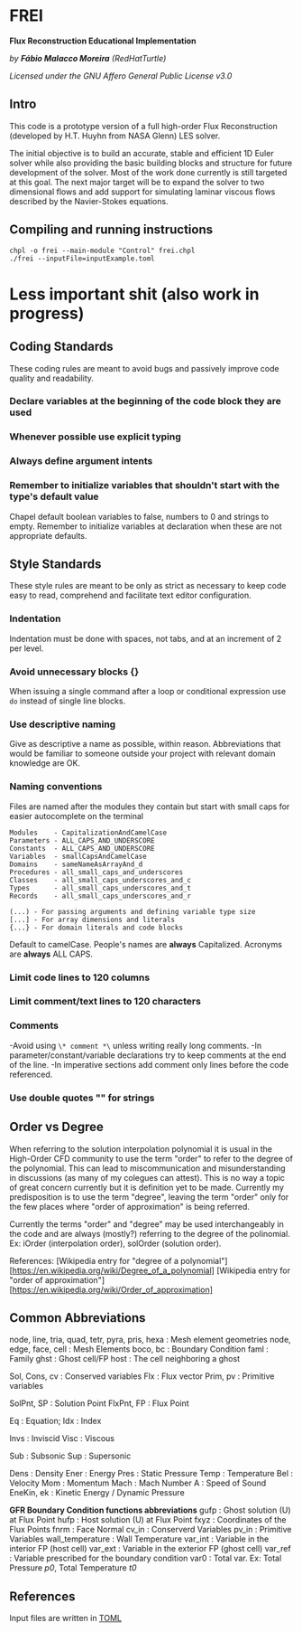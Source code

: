 # FREI
**Flux Reconstruction Educational Implementation**

_by **Fábio Malacco Moreira** (RedHatTurtle)_

_Licensed under the GNU Affero General Public License v3.0_

## Intro
This code is a prototype version of a full high-order Flux Reconstruction (developed by H.T. Huyhn from NASA Glenn) LES
solver.

The initial objective is to build an accurate, stable and efficient 1D Euler solver while also providing the basic
building blocks and structure for future development of the solver. Most of the work done currently is still targeted at
this goal. The next major target will be to expand the solver to two dimensional flows and add support for simulating laminar
viscous flows described by the Navier-Stokes equations.

## Compiling and running instructions

```
chpl -o frei --main-module "Control" frei.chpl
./frei --inputFile=inputExample.toml
```

# Less important shit (also work in progress)



## Coding Standards
These coding rules are meant to avoid bugs and passively improve code quality and readability.

### Declare variables at the beginning of the code block they are used

### Whenever possible use explicit typing

### Always define argument intents

### Remember to initialize variables that shouldn't start with the type's default value
Chapel default boolean variables to false, numbers to 0 and strings to empty. Remember to initialize variables at
declaration when these are not appropriate defaults.



## Style Standards
These style rules are meant to be only as strict as necessary to keep code easy to read, comprehend and facilitate
text editor configuration.

### Indentation
Indentation must be done with spaces, not tabs, and at an increment of 2 per level.

### Avoid unnecessary blocks {}
When issuing a single command after a loop or conditional expression use `do` instead of single line blocks.

### Use descriptive naming
Give as descriptive a name as possible, within reason. Abbreviations that would be familiar to someone outside your
project with relevant domain knowledge are OK.

### Naming conventions
Files are named after the modules they contain but start with small caps for easier autocomplete on the terminal

```
Modules    - CapitalizationAndCamelCase
Parameters - ALL_CAPS_AND_UNDERSCORE
Constants  - ALL_CAPS_AND_UNDERSCORE
Variables  - smallCapsAndCamelCase
Domains    - sameNameAsArrayAnd_d
Procedures - all_small_caps_and_underscores
Classes    - all_small_caps_underscores_and_c
Types      - all_small_caps_underscores_and_t
Records    - all_small_caps_underscores_and_r
```

```
(...) - For passing arguments and defining variable type size
[...] - For array dimensions and literals
{...} - For domain literals and code blocks
```

Default to camelCase.
People's names are **always** Capitalized.
Acronyms are **always** ALL CAPS.

### Limit code lines to 120 columns

### Limit comment/text lines to 120 characters

### Comments
-Avoid using `\* comment *\` unless writing really long comments.
-In parameter/constant/variable declarations try to keep comments at the end of the line.
-In imperative sections add comment only lines before the code referenced.

### Use double quotes "" for strings

## Order vs Degree

When referring to the solution interpolation polynomial it is usual in the High-Order CFD community to use the term
"order" to refer to the degree of the polynomial. This can lead to miscommunication and misunderstanding in discussions
(as many of my colegues can attest). This is no way a topic of great concern currently but it is definition yet to be
made. Currently my predisposition is to use the term "degree", leaving the term "order" only for the few places where
"order of approximation" is being referred.

Currently the terms "order" and "degree" may be used interchangeably in the code and are always (mostly?) referring to
the degree of the polinomial. Ex: iOrder (interpolation order), solOrder (solution order).

References:
[Wikipedia entry for "degree of a polynomial"][https://en.wikipedia.org/wiki/Degree_of_a_polynomial]
[Wikipedia entry for "order of approximation"][https://en.wikipedia.org/wiki/Order_of_approximation]

## Common Abbreviations

node, line, tria, quad, tetr, pyra, pris, hexa : Mesh element geometries
node, edge, face, cell : Mesh Elements
boco, bc : Boundary Condition
faml : Family
ghst : Ghost cell/FP
host : The cell neighboring a ghost

Sol, Cons, cv : Conserved variables
Flx           : Flux vector
     Prim, pv : Primitive variables

SolPnt, SP : Solution Point
FlxPnt, FP : Flux Point

Eq : Equation;
Idx : Index

Invs : Inviscid
Visc : Viscous

Sub : Subsonic
Sup : Supersonic

Dens : Density
Ener : Energy
Pres : Static Pressure
Temp : Temperature
Bel  : Velocity
Mom  : Momentum
Mach : Mach Number
A    : Speed of Sound
EneKin, ek : Kinetic Energy / Dynamic Pressure


**GFR Boundary Condition functions abbreviations**
gufp : Ghost solution (U) at Flux Point
hufp : Host solution (U) at Flux Point
fxyz : Coordinates of the Flux Points
fnrm : Face Normal
cv_in : Conserverd Variables
pv_in : Primitive Variables
wall_temperature : Wall Temperature
var_int : Variable in the interior FP (host cell)
var_ext : Variable in the exterior FP (ghost cell)
var_ref : Variable prescribed for the boundary condition
var0    : Total var. Ex: Total Pressure *p0*, Total Temperature *t0*

## References

Input files are written in [TOML](https://toml.io/en/)

